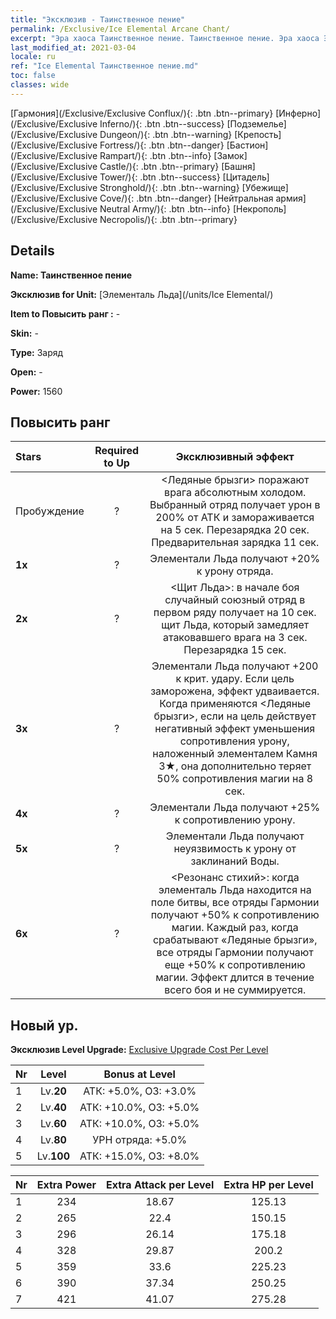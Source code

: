 ```yaml
---
title: "Эксклюзив - Таинственное пение"
permalink: /Exclusive/Ice Elemental Arcane Chant/
excerpt: "Эра хаоса Таинственное пение. Таинственное пение. Эра хаоса Эксклюзив Таинственное пение. Элементаль Льда Эксклюзив."
last_modified_at: 2021-03-04
locale: ru
ref: "Ice Elemental Таинственное пение.md"
toc: false
classes: wide
---
```

 [Гармония](/Exclusive/Exclusive Conflux/){: .btn .btn--primary} [Инферно](/Exclusive/Exclusive Inferno/){: .btn .btn--success} [Подземелье](/Exclusive/Exclusive Dungeon/){: .btn .btn--warning} [Крепость](/Exclusive/Exclusive Fortress/){: .btn .btn--danger} [Бастион](/Exclusive/Exclusive Rampart/){: .btn .btn--info} [Замок](/Exclusive/Exclusive Castle/){: .btn .btn--primary} [Башня](/Exclusive/Exclusive Tower/){: .btn .btn--success} [Цитадель](/Exclusive/Exclusive Stronghold/){: .btn .btn--warning} [Убежище](/Exclusive/Exclusive Cove/){: .btn .btn--danger} [Нейтральная армия](/Exclusive/Exclusive Neutral Army/){: .btn .btn--info} [Некрополь](/Exclusive/Exclusive Necropolis/){: .btn .btn--primary} 

## Details
 **Name: Таинственное пение** 

 **Эксклюзив for Unit:** [Элементаль Льда](/units/Ice Elemental/) 

 **Item to Повысить ранг :** -

 **Skin:** -

 **Type:** Заряд

 **Open:** -

 **Power:** 1560

## Повысить ранг 

  |     Stars    |  Required to Up | Эксклюзивный эффект |
  |:-------------|:---------------:|:---------------:|
  |  Пробуждение  | ? | <Ледяные брызги> поражают врага абсолютным холодом. Выбранный отряд получает урон в 200% от АТК и замораживается на 5 сек. Перезарядка 20 сек. Предварительная зарядка 11 сек. |
  | **1x** <i class="fas fa-star"/> | ? | Элементали Льда получают +20% к урону отряда. |
  | **2x** <i class="fas fa-star"/> | ? | <Щит Льда>: в начале боя случайный союзный отряд в первом ряду получает на 10 сек. щит Льда, который замедляет атаковавшего врага на 3 сек. Перезарядка 15 сек. |
  | **3x** <i class="fas fa-star"/> | ? | Элементали Льда получают +200 к крит. удару. Если цель заморожена, эффект удваивается. Когда применяются <Ледяные брызги>, если на цель действует негативный эффект уменьшения сопротивления урону, наложенный элементалем Камня 3★, она дополнительно теряет 50% сопротивления магии на 8 сек. |
  | **4x** <i class="fas fa-star"/> | ? | Элементали Льда получают +25% к сопротивлению урону. |
  | **5x** <i class="fas fa-star"/> | ? | Элементали Льда получают неуязвимость к урону от заклинаний Воды. |
  | **6x** <i class="fas fa-star"/> | ? | <Резонанс стихий>: когда элементаль Льда находится на поле битвы, все отряды Гармонии получают +50% к сопротивлению магии. Каждый раз, когда срабатывают «Ледяные брызги», все отряды Гармонии получают еще +50% к сопротивлению магии. Эффект длится в течение всего боя и не суммируется. |


## Новый ур.
 **Эксклюзив Level Upgrade:** [Exclusive Upgrade Cost Per Level](/Exclusive/ExclusiveUpgradeCostPerLevel/)

  |  Nr  |   Level  | Bonus at Level |
  |:-----|:--------:|:--------------:|
  | 1 | Lv.**20** | АТК: +5.0%, ОЗ: +3.0% |
  | 2 | Lv.**40** | АТК: +10.0%, ОЗ: +5.0% |
  | 3 | Lv.**60** | АТК: +10.0%, ОЗ: +5.0% |
  | 4 | Lv.**80** | УРН отряда: +5.0% |
  | 5 | Lv.**100** | АТК: +15.0%, ОЗ: +8.0% |


  |  Nr  |  Extra Power | Extra Attack per Level | Extra HP per Level |
  |:-----|:--------:|:--------:|:--------:|
  | 1 | 234 | 18.67 | 125.13 |
  | 2 | 265 | 22.4 | 150.15 |
  | 3 | 296 | 26.14 | 175.18 |
  | 4 | 328 | 29.87 | 200.2 |
  | 5 | 359 | 33.6 | 225.23 |
  | 6 | 390 | 37.34 | 250.25 |
  | 7 | 421 | 41.07 | 275.28 |


